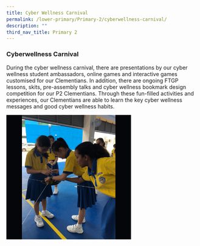 ```yaml
---
title: Cyber Wellness Carnival
permalink: /lower-primary/Primary-2/cyberwellness-carnival/
description: ""
third_nav_title: Primary 2
---
```

### Cyberwellness Carnival
During the cyber wellness carnival, there are presentations by our cyber wellness student ambassadors, online games and interactive games customised for our Clementians. In addition, there are ongoing FTGP lessons, skits, pre-assembly talks and cyber wellness bookmark design competition for our P2 Clementians. Through these fun-filled activities and experiences, our Clementians are able to learn the key cyber wellness messages and good cyber wellness habits.

<img src="/images/Cyber%20Wellness.gif" 
     style="width:65%">